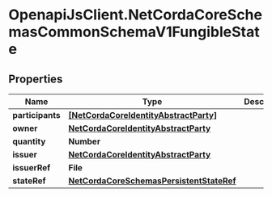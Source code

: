 # OpenapiJsClient.NetCordaCoreSchemasCommonSchemaV1FungibleState

## Properties

Name | Type | Description | Notes
------------ | ------------- | ------------- | -------------
**participants** | [**[NetCordaCoreIdentityAbstractParty]**](NetCordaCoreIdentityAbstractParty.md) |  | [optional] 
**owner** | [**NetCordaCoreIdentityAbstractParty**](NetCordaCoreIdentityAbstractParty.md) |  | [optional] 
**quantity** | **Number** |  | 
**issuer** | [**NetCordaCoreIdentityAbstractParty**](NetCordaCoreIdentityAbstractParty.md) |  | [optional] 
**issuerRef** | **File** |  | 
**stateRef** | [**NetCordaCoreSchemasPersistentStateRef**](NetCordaCoreSchemasPersistentStateRef.md) |  | [optional] 


